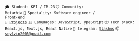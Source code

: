 <code>🎓 Student: KPI / IM-23</code>
<code>⚪ Community: Metarhia</code>
<code>👷 Speciality: Software engineer / Front-end</code><br>
<code>🧻 [Projects](PROJECTS.md)</code>
<code>🧑‍💻 Languages: JavaScript,TypeScript</code>
<code>📦 Tech stack: React.js, Next.js, React Native</code>
<code>💬 telegram: [@lashus](https://telegram.me/lashus)</code>
<code>📫 [seylvin2005@gmail.com](mailto:seylvin2005@gmail.com)</code>
